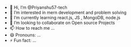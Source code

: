 - 👋 Hi, I’m @Priyanshu57-tech
- 👀 I’m interested in mern development and problem solving
- 🌱 I’m currently learning react.js, JS , MongoDB, node.js
- 💞️ I’m looking to collaborate on Open source Projects
- 📫 How to reach me ...
- 😄 Pronouns: ...
- ⚡ Fun fact: ...

<!---
Priyanshu57-tech/Priyanshu57-tech is a ✨ special ✨ repository because its `README.md` (this file) appears on your GitHub profile.
You can click the Preview link to take a look at your changes.
--->
